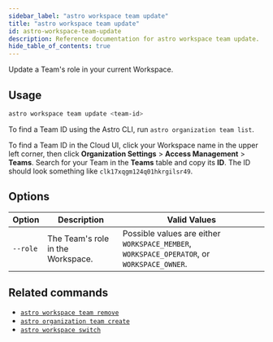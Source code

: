 ```yaml
---
sidebar_label: "astro workspace team update"
title: "astro workspace team update"
id: astro-workspace-team-update
description: Reference documentation for astro workspace team update.
hide_table_of_contents: true
---
```


Update a Team's role in your current Workspace.

## Usage

```bash
astro workspace team update <team-id> 
```

To find a Team ID using the Astro CLI, run `astro organization team list`.

To find a Team ID in the Cloud UI, click your Workspace name in the upper left corner, then click **Organization Settings** > **Access Management** > **Teams**. Search for your Team in the **Teams** table and copy its **ID**. The ID should look something like `clk17xqgm124q01hkrgilsr49`.

## Options

| Option    | Description                                          | Valid Values                                                                               |
| --------- | ---------------------------------------------------- | ------------------------------------------------------------------------------------------ |
| `--role`  | The Team's role in the Workspace.                    | Possible values are either `WORKSPACE_MEMBER`, `WORKSPACE_OPERATOR`, or `WORKSPACE_OWNER`. |

## Related commands

- [`astro workspace team remove`](cli/astro-workspace-team-remove.md)
- [`astro organization team create`](cli/astro-organization-team-create.md)
- [`astro workspace switch`](cli/astro-workspace-switch.md)

